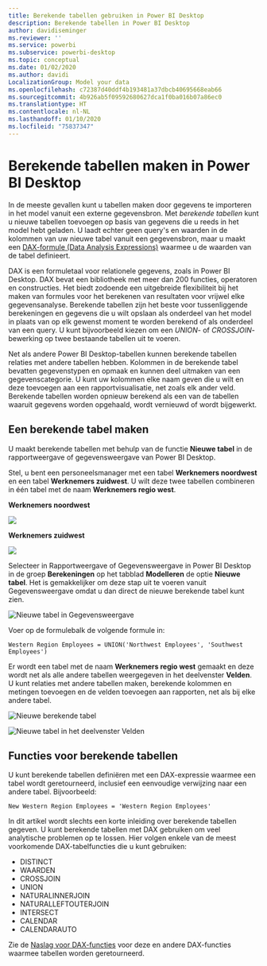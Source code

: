 ```yaml
---
title: Berekende tabellen gebruiken in Power BI Desktop
description: Berekende tabellen in Power BI Desktop
author: davidiseminger
ms.reviewer: ''
ms.service: powerbi
ms.subservice: powerbi-desktop
ms.topic: conceptual
ms.date: 01/02/2020
ms.author: davidi
LocalizationGroup: Model your data
ms.openlocfilehash: c72387d40ddf4b193481a37dbcb40695668eab66
ms.sourcegitcommit: 4b926ab5f09592680627dca1f0ba016b07a86ec0
ms.translationtype: HT
ms.contentlocale: nl-NL
ms.lasthandoff: 01/10/2020
ms.locfileid: "75837347"
---
```

# <a name="create-calculated-tables-in-power-bi-desktop"></a>Berekende tabellen maken in Power BI Desktop
In de meeste gevallen kunt u tabellen maken door gegevens te importeren in het model vanuit een externe gegevensbron. Met *berekende tabellen* kunt u nieuwe tabellen toevoegen op basis van gegevens die u reeds in het model hebt geladen. U laadt echter geen query's en waarden in de kolommen van uw nieuwe tabel vanuit een gegevensbron, maar u maakt een [DAX-formule (Data Analysis Expressions)](/dax/index) waarmee u de waarden van de tabel definieert.

DAX is een formuletaal voor relationele gegevens, zoals in Power BI Desktop. DAX bevat een bibliotheek met meer dan 200 functies, operatoren en constructies. Het biedt zodoende een uitgebreide flexibiliteit bij het maken van formules voor het berekenen van resultaten voor vrijwel elke gegevensanalyse. Berekende tabellen zijn het beste voor tussenliggende berekeningen en gegevens die u wilt opslaan als onderdeel van het model in plaats van op elk gewenst moment te worden berekend of als onderdeel van een query. U kunt bijvoorbeeld kiezen om een *UNION*- of *CROSSJOIN*-bewerking op twee bestaande tabellen uit te voeren.

Net als andere Power BI Desktop-tabellen kunnen berekende tabellen relaties met andere tabellen hebben. Kolommen in de berekende tabel bevatten gegevenstypen en opmaak en kunnen deel uitmaken van een gegevenscategorie. U kunt uw kolommen elke naam geven die u wilt en deze toevoegen aan een rapportvisualisatie, net zoals elk ander veld. Berekende tabellen worden opnieuw berekend als een van de tabellen waaruit gegevens worden opgehaald, wordt vernieuwd of wordt bijgewerkt.

## <a name="create-a-calculated-table"></a>Een berekende tabel maken

U maakt berekende tabellen met behulp van de functie **Nieuwe tabel** in de rapportweergave of gegevensweergave van Power BI Desktop.

Stel, u bent een personeelsmanager met een tabel **Werknemers noordwest** en een tabel **Werknemers zuidwest**. U wilt deze twee tabellen combineren in één tabel met de naam **Werknemers regio west**.

**Werknemers noordwest**

 ![](media/desktop-calculated-tables/calctables_nwempl.png)

**Werknemers zuidwest**

 ![](media/desktop-calculated-tables/calctables_swempl.png)

Selecteer in Rapportweergave of Gegevensweergave in Power BI Desktop in de groep **Berekeningen** op het tabblad **Modelleren** de optie **Nieuwe tabel**. Het is gemakkelijker om deze stap uit te voeren vanuit Gegevensweergave omdat u dan direct de nieuwe berekende tabel kunt zien.

 ![Nieuwe tabel in Gegevensweergave](media/desktop-calculated-tables/calctables_formulabarempty.png)

Voer op de formulebalk de volgende formule in:

```dax
Western Region Employees = UNION('Northwest Employees', 'Southwest Employees')
```

Er wordt een tabel met de naam **Werknemers regio west** gemaakt en deze wordt net als alle andere tabellen weergegeven in het deelvenster **Velden**. U kunt relaties met andere tabellen maken, berekende kolommen en metingen toevoegen en de velden toevoegen aan rapporten, net als bij elke andere tabel.

 ![Nieuwe berekende tabel](media/desktop-calculated-tables/calctables_westregionempl.png)

 ![Nieuwe tabel in het deelvenster Velden](media/desktop-calculated-tables/calctables_fieldlist.png)

## <a name="functions-for-calculated-tables"></a>Functies voor berekende tabellen

U kunt berekende tabellen definiëren met een DAX-expressie waarmee een tabel wordt geretourneerd, inclusief een eenvoudige verwijzing naar een andere tabel. Bijvoorbeeld:

```dax
New Western Region Employees = 'Western Region Employees'
```

In dit artikel wordt slechts een korte inleiding over berekende tabellen gegeven. U kunt berekende tabellen met DAX gebruiken om veel analytische problemen op te lossen. Hier volgen enkele van de meest voorkomende DAX-tabelfuncties die u kunt gebruiken:

* DISTINCT
* WAARDEN
* CROSSJOIN
* UNION
* NATURALINNERJOIN
* NATURALLEFTOUTERJOIN
* INTERSECT
* CALENDAR
* CALENDARAUTO

Zie de [Naslag voor DAX-functies](/dax/dax-function-reference) voor deze en andere DAX-functies waarmee tabellen worden geretourneerd.

